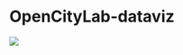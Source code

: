 # OpenCityLab-dataviz

![](https://github.com/SamR1/OpenCityLab-dataviz/blob/master/docs/snapshot.png)
